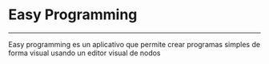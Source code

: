 # Easy Programming
***
Easy programming es un aplicativo que permite crear programas simples de forma visual usando un editor visual de nodos
